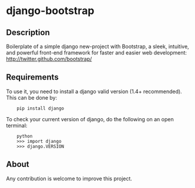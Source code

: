 django-bootstrap
================

Description
-----------
Boilerplate of a simple django new-project with Bootstrap, a sleek, intuitive, and powerful front-end framework for faster and easier web development:
http://twitter.github.com/bootstrap/

Requirements
------------
To use it, you need to install a django valid version (1.4+ recommended). This can be done by:

        pip install django

To check your current version of django, do the following on an open terminal:

        python
        >>> import django
        >>> django.VERSION
        
About
-----

Any contribution is welcome to improve this project.